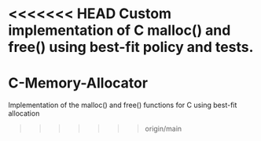 <<<<<<< HEAD
Custom implementation of C malloc() and free() using best-fit policy and tests.
=======
# C-Memory-Allocator
Implementation of the malloc() and free() functions for C using best-fit allocation
>>>>>>> origin/main
